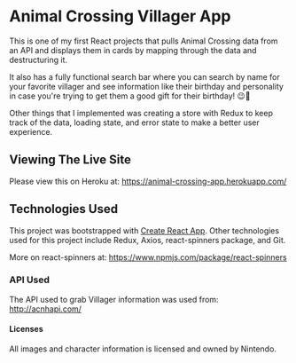 # Animal Crossing Villager App

This is one of my first React projects that pulls Animal Crossing data from an API and displays them in cards by mapping through the data and destructuring it.

It also has a fully functional search bar where you can search by name for your favorite villager and see information like their birthday and personality in case you're trying to get them a good gift for their birthday! 😉🎁

Other things that I implemented was creating a store with Redux to keep track of the data, loading state, and error state to make a better user experience.

## Viewing The Live Site

Please view this on Heroku at: https://animal-crossing-app.herokuapp.com/

## Technologies Used

This project was bootstrapped with [Create React App](https://github.com/facebook/create-react-app).
Other technologies used for this project include Redux, Axios, react-spinners package, and Git.

More on react-spinners at: https://www.npmjs.com/package/react-spinners


### API Used

The API used to grab Villager information was used from: http://acnhapi.com/

#### Licenses

All images and character information is licensed and owned by Nintendo.


